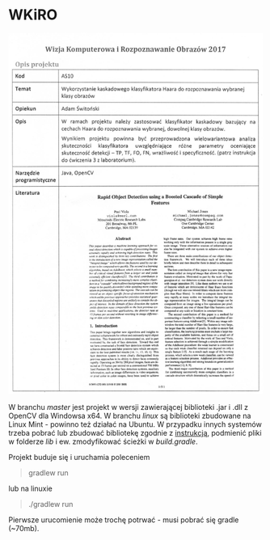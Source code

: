 # WKiRO

![alt text](/temat.jpg "Title")

W branchu _master_ jest projekt w wersji zawierającej biblioteki .jar i .dll z OpenCV dla Windowsa x64. W branchu _linux_ są biblioteki zbudowane na Linux Mint - powinno też działać na Ubuntu. W przypadku innych systemów trzeba pobrać lub zbudować bibliotekę zgodnie z [instrukcją](http://docs.opencv.org/2.4.11/doc/tutorials/introduction/desktop_java/java_dev_intro.html), podmienić pliki w folderze _lib_ i ew. zmodyfikować ścieżki w _build.gradle_.

Projekt buduje się i uruchamia poleceniem 
> gradlew run

lub na linuxie
> ./gradlew run

Pierwsze urucomienie może trochę potrwać - musi pobrać się gradle (~70mb).